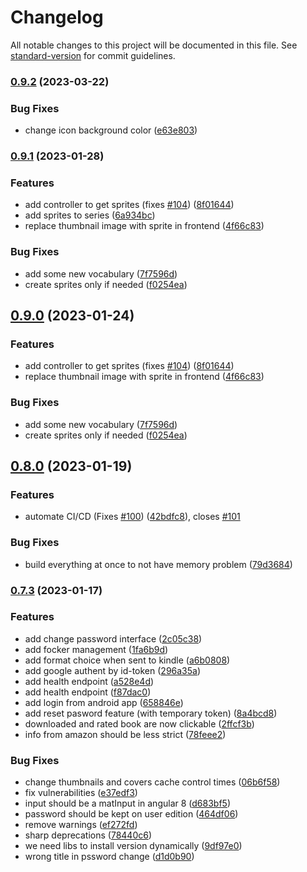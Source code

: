 # Changelog

All notable changes to this project will be documented in this file. See [standard-version](https://github.com/conventional-changelog/standard-version) for commit guidelines.

### [0.9.2](https://github.com/bibulle/myCalibreServer/compare/v0.9.1...v0.9.2) (2023-03-22)


### Bug Fixes

* change icon background color ([e63e803](https://github.com/bibulle/myCalibreServer/commit/e63e8039e43b590db35ed0dd859f52d19210151b))

### [0.9.1](https://github.com/bibulle/myCalibreServer/compare/v0.8.0...v0.9.1) (2023-01-28)


### Features

* add controller to get sprites (fixes [#104](https://github.com/bibulle/myCalibreServer/issues/104)) ([8f01644](https://github.com/bibulle/myCalibreServer/commit/8f01644cd4893cf60ce12c52f550d57a771a8844))
* add sprites to series ([6a934bc](https://github.com/bibulle/myCalibreServer/commit/6a934bc68a088d02fad10ed9c4a251b6a8e2ff3e))
* replace thumbnail image with sprite in frontend ([4f66c83](https://github.com/bibulle/myCalibreServer/commit/4f66c835218539e1e2afebe46b87dd8afbdabded))


### Bug Fixes

* add some new vocabulary ([7f7596d](https://github.com/bibulle/myCalibreServer/commit/7f7596d10366dc252c20d150140059d9ce7396ea))
* create sprites only if needed ([f0254ea](https://github.com/bibulle/myCalibreServer/commit/f0254ea3ce30bd0e78ec340d3c39071e5a810063))

## [0.9.0](https://github.com/bibulle/myCalibreServer/compare/v0.8.0...v0.9.0) (2023-01-24)


### Features

* add controller to get sprites (fixes [#104](https://github.com/bibulle/myCalibreServer/issues/104)) ([8f01644](https://github.com/bibulle/myCalibreServer/commit/8f01644cd4893cf60ce12c52f550d57a771a8844))
* replace thumbnail image with sprite in frontend ([4f66c83](https://github.com/bibulle/myCalibreServer/commit/4f66c835218539e1e2afebe46b87dd8afbdabded))


### Bug Fixes

* add some new vocabulary ([7f7596d](https://github.com/bibulle/myCalibreServer/commit/7f7596d10366dc252c20d150140059d9ce7396ea))
* create sprites only if needed ([f0254ea](https://github.com/bibulle/myCalibreServer/commit/f0254ea3ce30bd0e78ec340d3c39071e5a810063))

## [0.8.0](https://github.com/bibulle/myCalibreServer/compare/v0.7.3...v0.8.0) (2023-01-19)


### Features

* automate CI/CD (Fixes [#100](https://github.com/bibulle/myCalibreServer/issues/100)) ([42bdfc8](https://github.com/bibulle/myCalibreServer/commit/42bdfc83a1d7371eb7cb360047137bd5ae72aad3)), closes [#101](https://github.com/bibulle/myCalibreServer/issues/101)


### Bug Fixes

* build everything at once to not have memory problem ([79d3684](https://github.com/bibulle/myCalibreServer/commit/79d36849c617c79cab4e243f6885fad74830a64a))

### [0.7.3](https://github.com/bibulle/myCalibreServer/compare/v0.5.0...v0.7.3) (2023-01-17)


### Features

* add change password interface ([2c05c38](https://github.com/bibulle/myCalibreServer/commit/2c05c387c79c5b7352a80c798177408fe8b3b9bf))
* add focker management ([1fa6b9d](https://github.com/bibulle/myCalibreServer/commit/1fa6b9d35628fb49b4385a7a2e4e1c9e9c4a8a28))
* add format choice when sent to kindle ([a6b0808](https://github.com/bibulle/myCalibreServer/commit/a6b0808c0092fed8f9631d22e96c5df79e58c290))
* add google authent by id-token ([296a35a](https://github.com/bibulle/myCalibreServer/commit/296a35abac944843233fc944c4001b685a86508d))
* add health endpoint ([a528e4d](https://github.com/bibulle/myCalibreServer/commit/a528e4d00f0575ac35d0397869d4d8c59cf80536))
* add health endpoint ([f87dac0](https://github.com/bibulle/myCalibreServer/commit/f87dac030d6bbcd03023a3f49697787f067ceb6b))
* add login from android app ([658846e](https://github.com/bibulle/myCalibreServer/commit/658846ece29158e134240a2d6d3fb47a2dd08d36))
* add reset pasword feature (with temporary token) ([8a4bcd8](https://github.com/bibulle/myCalibreServer/commit/8a4bcd8673e2a060f75f5963b8a5b38d4ddd750e))
* downloaded and rated book are now clickable ([2ffcf3b](https://github.com/bibulle/myCalibreServer/commit/2ffcf3bb0712f2ff46fbb5d692927d4d2b1729c0))
* info from amazon should be less strict ([78feee2](https://github.com/bibulle/myCalibreServer/commit/78feee2f1fe908f8976250d744e760cf0b8ecffb))


### Bug Fixes

* change thumbnails and covers cache control times ([06b6f58](https://github.com/bibulle/myCalibreServer/commit/06b6f58138edb117c6b5ad2995e0086a480bca6f))
* fix vulnerabilities ([e37edf3](https://github.com/bibulle/myCalibreServer/commit/e37edf31780b67130cef57cb2d4fa5a38d0cbfb5))
* input should be a matInput in angular 8 ([d683bf5](https://github.com/bibulle/myCalibreServer/commit/d683bf5b510d906b20a4e2550ffa2b7606b39253))
* password should be kept on user edition ([464df06](https://github.com/bibulle/myCalibreServer/commit/464df062ce948507413673a606896d64055f0286))
* remove warnings ([ef272fd](https://github.com/bibulle/myCalibreServer/commit/ef272fd96a74decd262fcf2c30273b8683420658))
* sharp deprecations ([78440c6](https://github.com/bibulle/myCalibreServer/commit/78440c6a51fa20c349d1c75fd6345e11e3935dbe))
* we need libs to install version dynamically ([9df97e0](https://github.com/bibulle/myCalibreServer/commit/9df97e0398140c9a6f456a8321e29b52727fc2ee))
* wrong title in pssword change ([d1d0b90](https://github.com/bibulle/myCalibreServer/commit/d1d0b90b7e83969302d774465738e09fe0866780))
